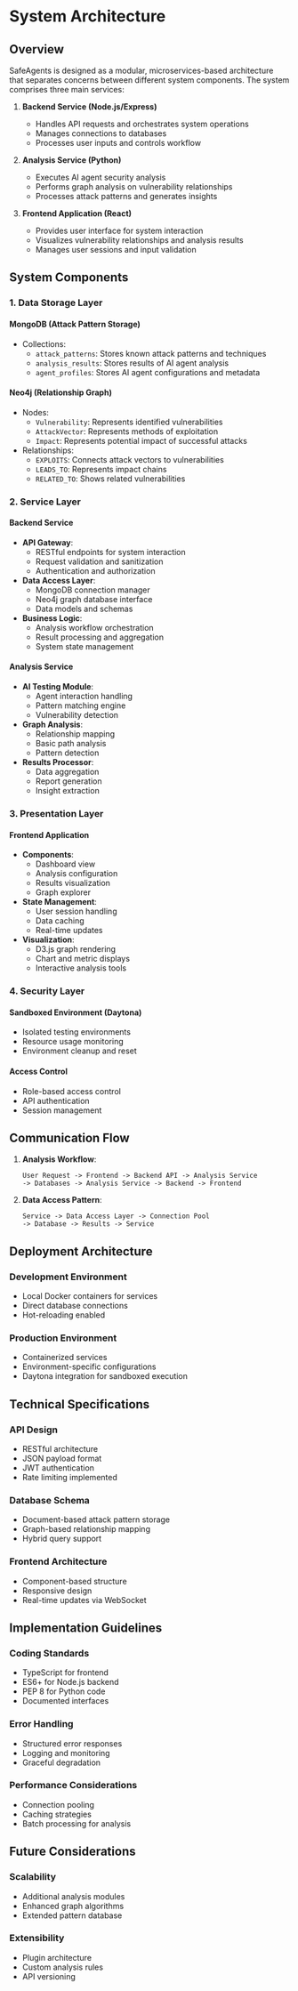 # System Architecture

## Overview

SafeAgents is designed as a modular, microservices-based architecture that separates concerns between different system components. The system comprises three main services:

1. **Backend Service (Node.js/Express)**
   - Handles API requests and orchestrates system operations
   - Manages connections to databases
   - Processes user inputs and controls workflow

2. **Analysis Service (Python)**
   - Executes AI agent security analysis
   - Performs graph analysis on vulnerability relationships
   - Processes attack patterns and generates insights

3. **Frontend Application (React)**
   - Provides user interface for system interaction
   - Visualizes vulnerability relationships and analysis results
   - Manages user sessions and input validation

## System Components

### 1. Data Storage Layer

#### MongoDB (Attack Pattern Storage)
- Collections:
  - `attack_patterns`: Stores known attack patterns and techniques
  - `analysis_results`: Stores results of AI agent analysis
  - `agent_profiles`: Stores AI agent configurations and metadata

#### Neo4j (Relationship Graph)
- Nodes:
  - `Vulnerability`: Represents identified vulnerabilities
  - `AttackVector`: Represents methods of exploitation
  - `Impact`: Represents potential impact of successful attacks
- Relationships:
  - `EXPLOITS`: Connects attack vectors to vulnerabilities
  - `LEADS_TO`: Represents impact chains
  - `RELATED_TO`: Shows related vulnerabilities

### 2. Service Layer

#### Backend Service
- **API Gateway**: 
  - RESTful endpoints for system interaction
  - Request validation and sanitization
  - Authentication and authorization
- **Data Access Layer**:
  - MongoDB connection manager
  - Neo4j graph database interface
  - Data models and schemas
- **Business Logic**:
  - Analysis workflow orchestration
  - Result processing and aggregation
  - System state management

#### Analysis Service
- **AI Testing Module**:
  - Agent interaction handling
  - Pattern matching engine
  - Vulnerability detection
- **Graph Analysis**:
  - Relationship mapping
  - Basic path analysis
  - Pattern detection
- **Results Processor**:
  - Data aggregation
  - Report generation
  - Insight extraction

### 3. Presentation Layer

#### Frontend Application
- **Components**:
  - Dashboard view
  - Analysis configuration
  - Results visualization
  - Graph explorer
- **State Management**:
  - User session handling
  - Data caching
  - Real-time updates
- **Visualization**:
  - D3.js graph rendering
  - Chart and metric displays
  - Interactive analysis tools

### 4. Security Layer

#### Sandboxed Environment (Daytona)
- Isolated testing environments
- Resource usage monitoring
- Environment cleanup and reset

#### Access Control
- Role-based access control
- API authentication
- Session management

## Communication Flow

1. **Analysis Workflow**:
   ```
   User Request -> Frontend -> Backend API -> Analysis Service
   -> Databases -> Analysis Service -> Backend -> Frontend
   ```

2. **Data Access Pattern**:
   ```
   Service -> Data Access Layer -> Connection Pool 
   -> Database -> Results -> Service
   ```

## Deployment Architecture

### Development Environment
- Local Docker containers for services
- Direct database connections
- Hot-reloading enabled

### Production Environment
- Containerized services
- Environment-specific configurations
- Daytona integration for sandboxed execution

## Technical Specifications

### API Design
- RESTful architecture
- JSON payload format
- JWT authentication
- Rate limiting implemented

### Database Schema
- Document-based attack pattern storage
- Graph-based relationship mapping
- Hybrid query support

### Frontend Architecture
- Component-based structure
- Responsive design
- Real-time updates via WebSocket

## Implementation Guidelines

### Coding Standards
- TypeScript for frontend
- ES6+ for Node.js backend
- PEP 8 for Python code
- Documented interfaces

### Error Handling
- Structured error responses
- Logging and monitoring
- Graceful degradation

### Performance Considerations
- Connection pooling
- Caching strategies
- Batch processing for analysis

## Future Considerations

### Scalability
- Additional analysis modules
- Enhanced graph algorithms
- Extended pattern database

### Extensibility
- Plugin architecture
- Custom analysis rules
- API versioning

